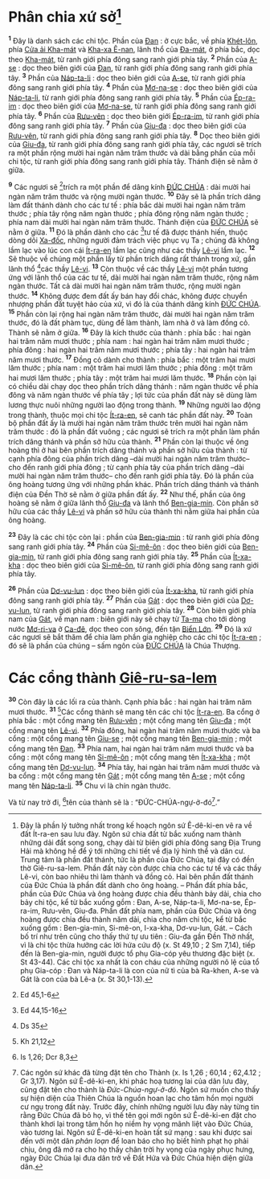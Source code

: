 # Phân chia xứ sở[^1-af25dd5a-0503-43f0-a55e-3aba50346ae5]
<sup><b>1</b></sup> Đây là danh sách các chi tộc. Phần của [Đan]() : ở cực bắc, về phía [Khét-lôn](), phía [Cửa ải Kha-mát]() và [Kha-xa Ê-nan](), lãnh thổ của [Đa-mát](), ở phía bắc, dọc theo [Kha-mát](), từ ranh giới phía đông sang ranh giới phía tây. <sup><b>2</b></sup> Phần của [A-se]() : dọc theo biên giới của [Đan](), từ ranh giới phía đông sang ranh giới phía tây. <sup><b>3</b></sup> Phần của [Náp-ta-li]() : dọc theo biên giới của [A-se](), từ ranh giới phía đông sang ranh giới phía tây. <sup><b>4</b></sup> Phần của [Mơ-na-se]() : dọc theo biên giới của [Náp-ta-li](), từ ranh giới phía đông sang ranh giới phía tây. <sup><b>5</b></sup> Phần của [Ép-ra-im]() : dọc theo biên giới của [Mơ-na-se](), từ ranh giới phía đông sang ranh giới phía tây. <sup><b>6</b></sup> Phần của [Rưu-vên]() : dọc theo biên giới [Ép-ra-im](), từ ranh giới phía đông sang ranh giới phía tây. <sup><b>7</b></sup> Phần của [Giu-đa]() : dọc theo biên giới của [Rưu-vên](), từ ranh giới phía đông sang ranh giới phía tây. <sup><b>8</b></sup> Dọc theo biên giới của [Giu-đa](), từ ranh giới phía đông sang ranh giới phía tây, các ngươi sẽ trích ra một phần rộng mười hai ngàn năm trăm thước và dài bằng phần của mỗi chi tộc, từ ranh giới phía đông sang ranh giới phía tây. Thánh điện sẽ nằm ở giữa.

<sup><b>9</b></sup> Các ngươi sẽ [^1@-af25dd5a-0503-43f0-a55e-3aba50346ae5]trích ra một phần để dâng kính [ĐỨC CHÚA]() : dài mười hai ngàn năm trăm thước và rộng mười ngàn thước. <sup><b>10</b></sup> Đây sẽ là phần trích dâng làm đất thánh dành cho các tư tế : phía bắc dài mười hai ngàn năm trăm thước ; phía tây rộng năm ngàn thước ; phía đông rộng năm ngàn thước ; phía nam dài mười hai ngàn năm trăm thước. Thánh điện của [ĐỨC CHÚA]() sẽ nằm ở giữa. <sup><b>11</b></sup> Đó là phần dành cho các [^2@-af25dd5a-0503-43f0-a55e-3aba50346ae5]tư tế đã được thánh hiến, thuộc dòng dõi [Xa-đốc](), những người đảm trách việc phục vụ Ta ; chúng đã không lầm lạc vào lúc con cái [Ít-ra-en]() lầm lạc cũng như các thầy [Lê-vi]() lầm lạc. <sup><b>12</b></sup> Sẽ thuộc về chúng một phần lấy từ phần trích dâng rất thánh trong xứ, gần lãnh thổ [^3@-af25dd5a-0503-43f0-a55e-3aba50346ae5]các thầy [Lê-vi](). <sup><b>13</b></sup> Còn thuộc về các thầy [Lê-vi]() một phần tương ứng với lãnh thổ của các tư tế, dài mười hai ngàn năm trăm thước, rộng năm ngàn thước. Tất cả dài mười hai ngàn năm trăm thước, rộng mười ngàn thước. <sup><b>14</b></sup> Không được đem đất ấy bán hay đổi chác, không được chuyển nhượng phần đất tuyệt hảo của xứ, vì đó là của thánh dâng kính [ĐỨC CHÚA](). <sup><b>15</b></sup> Phần còn lại rộng hai ngàn năm trăm thước, dài mười hai ngàn năm trăm thước, đó là đất phàm tục, dùng để làm thành, làm nhà ở và làm đồng cỏ. Thành sẽ nằm ở giữa. <sup><b>16</b></sup> Đây là kích thước của thành : phía bắc : hai ngàn hai trăm năm mươi thước ; phía nam : hai ngàn hai trăm năm mươi thước ; phía đông : hai ngàn hai trăm năm mươi thước ; phía tây : hai ngàn hai trăm năm mươi thước. <sup><b>17</b></sup> Đồng cỏ dành cho thành : phía bắc : một trăm hai mươi lăm thước ; phía nam : một trăm hai mươi lăm thước ; phía đông : một trăm hai mươi lăm thước ; phía tây : một trăm hai mươi lăm thước. <sup><b>18</b></sup> Phần còn lại có chiều dài chạy dọc theo phần trích dâng thánh : năm ngàn thước về phía đông và năm ngàn thước về phía tây ; lợi tức của phần đất này sẽ dùng làm lương thực nuôi những người lao động trong thành. <sup><b>19</b></sup> Những người lao động trong thành, thuộc mọi chi tộc [Ít-ra-en](), sẽ canh tác phần đất này. <sup><b>20</b></sup> Toàn bộ phần đất ấy là mười hai ngàn năm trăm thước trên mười hai ngàn năm trăm thước : đó là phần đất vuông ; các ngươi sẽ trích ra một phần làm phần trích dâng thánh và phần sở hữu của thành. <sup><b>21</b></sup> Phần còn lại thuộc về ông hoàng thì ở hai bên phần trích dâng thánh và phần sở hữu của thành : từ cạnh phía đông của phần trích dâng –dài mười hai ngàn năm trăm thước– cho đến ranh giới phía đông ; từ cạnh phía tây của phần trích dâng –dài mười hai ngàn năm trăm thước– cho đến ranh giới phía tây. Đó là phần của ông hoàng tương ứng với những phần khác. Phần trích dâng thánh và thánh điện của Đền Thờ sẽ nằm ở giữa phần đất ấy. <sup><b>22</b></sup> Như thế, phần của ông hoàng sẽ nằm ở giữa lãnh thổ [Giu-đa]() và lãnh thổ [Ben-gia-min](). Còn phần sở hữu của các thầy [Lê-vi]() và phần sở hữu của thành thì nằm giữa hai phần của ông hoàng.

<sup><b>23</b></sup> Đây là các chi tộc còn lại : phần của [Ben-gia-min]() : từ ranh giới phía đông sang ranh giới phía tây. <sup><b>24</b></sup> Phần của [Si-mê-ôn]() : dọc theo biên giới của [Ben-gia-min](), từ ranh giới phía đông sang ranh giới phía tây. <sup><b>25</b></sup> Phần của [Ít-xa-kha]() : dọc theo biên giới của [Si-mê-ôn](), từ ranh giới phía đông sang ranh giới phía tây.

<sup><b>26</b></sup> Phần của [Dơ-vu-lun]() : dọc theo biên giới của [Ít-xa-kha](), từ ranh giới phía đông sang ranh giới phía tây. <sup><b>27</b></sup> Phần của [Gát]() : dọc theo biên giới của [Dơ-vu-lun](), từ ranh giới phía đông sang ranh giới phía tây. <sup><b>28</b></sup> Còn biên giới phía nam của [Gát](), về mạn nam : biên giới này sẽ chạy từ [Ta-ma]() cho tới dòng nước [Mơ-ri-va]() ở [Ca-đê](), dọc theo con sông, đến tận [Biển Lớn](). <sup><b>29</b></sup> Đó là xứ các ngươi sẽ bắt thăm để chia làm phần gia nghiệp cho các chi tộc [Ít-ra-en]() ; đó sẽ là phần của chúng – sấm ngôn của [ĐỨC CHÚA]() là Chúa Thượng.


# Các cổng thành [Giê-ru-sa-lem]()
<sup><b>30</b></sup> Còn đây là các lối ra của thành. Cạnh phía bắc : hai ngàn hai trăm năm mươi thước. <sup><b>31</b></sup> [^4@-af25dd5a-0503-43f0-a55e-3aba50346ae5]Các cổng thành sẽ mang tên các chi tộc [Ít-ra-en](). Ba cổng ở phía bắc : một cổng mang tên [Rưu-vên]() ; một cổng mang tên [Giu-đa]() ; một cổng mang tên [Lê-vi](). <sup><b>32</b></sup> Phía đông, hai ngàn hai trăm năm mươi thước và ba cổng : một cổng mang tên [Giu-se]() ; một cổng mang tên [Ben-gia-min]() ; một cổng mang tên [Đan](). <sup><b>33</b></sup> Phía nam, hai ngàn hai trăm năm mươi thước và ba cổng : một cổng mang tên [Si-mê-ôn]() ; một cổng mang tên [Ít-xa-kha]() ; một cổng mang tên [Dơ-vu-lun](). <sup><b>34</b></sup> Phía tây, hai ngàn hai trăm năm mươi thước và ba cổng : một cổng mang tên [Gát]() ; một cổng mang tên [A-se]() ; một cổng mang tên [Náp-ta-li](). <sup><b>35</b></sup> Chu vi là chín ngàn thước.

Và từ nay trở đi, [^5@-af25dd5a-0503-43f0-a55e-3aba50346ae5]tên của thành sẽ là : “ĐỨC-CHÚA-ngự-ở-đó[^2-af25dd5a-0503-43f0-a55e-3aba50346ae5].”

[^1-af25dd5a-0503-43f0-a55e-3aba50346ae5]: Đây là phần lý tưởng nhất trong kế hoạch ngôn sứ Ê-dê-ki-en vẽ ra về đất Ít-ra-en sau lưu đày. Ngôn sứ chia đất từ bắc xuống nam thành những dải đất song song, chạy dài từ biên giới phía đông sang Địa Trung Hải mà không hề để ý tới những chi tiết về địa lý hình thể và dân cư. Trung tâm là phần đất thánh, tức là phần của Đức Chúa, tại đây có đền thờ Giê-ru-sa-lem. Phần đất này còn được chia cho các tư tế và các thầy Lê-vi, còn bao nhiêu thì làm thành và đồng cỏ. Hai bên phần đất thánh của Đức Chúa là phần đất dành cho ông hoàng. – Phần đất phía bắc, phần của Đức Chúa và ông hoàng được chia đều thành bảy dải, chia cho bảy chi tộc, kể từ bắc xuống gồm : Đan, A-se, Náp-ta-li, Mơ-na-se, Ép-ra-im, Rưu-vên, Giu-đa. Phần đất phía nam, phần của Đức Chúa và ông hoàng được chia đều thành năm dải, chia cho năm chi tộc, kể từ bắc xuống gồm : Ben-gia-min, Si-mê-on, I-xa-kha, Dơ-vu-lun, Gát. – Cách bố trí như trên cũng cho thấy thứ tự ưu tiên : Giu-đa gần Đền Thờ nhất, vì là chi tộc thừa hưởng các lời hứa cứu độ (x. St 49,10 ; 2 Sm 7,14), tiếp đến là Ben-gia-min, người được tổ phụ Gia-cóp yêu thương đặc biệt (x. St 43-44). Các chi tộc xa nhất là con cháu của những người nô lệ của tổ phụ Gia-cóp : Đan và Náp-ta-li là con của nữ tì của bà Ra-khen, A-se và Gát là con của bà Lê-a (x. St 30,1-13).
[^2-af25dd5a-0503-43f0-a55e-3aba50346ae5]: Các ngôn sứ khác đã từng đặt tên cho Thành (x. Is 1,26 ; 60,14 ; 62,4.12 ; Gr 3,17). Ngôn sứ Ê-dê-ki-en, khi phác hoạ tương lai của dân lưu đày, cũng đặt tên cho thành là *Đức-Chúa-ngự-ở-đó*. Ngôn sứ muốn cho thấy sự hiện diện của Thiên Chúa là nguồn hoan lạc cho tâm hồn mọi người cư ngụ trong đất này. Trước đây, chính những người lưu đày này từng tin rằng Đức Chúa đã bỏ họ, vì thế tên gọi mới ngôn sứ Ê-dê-ki-en đặt cho thành khơi lại trong tâm hồn họ niềm hy vọng mãnh liệt vào Đức Chúa, vào tương lai. Ngôn sứ Ê-dê-ki-en hoàn tất sứ mạng : sau khi được sai đến với một dân *phản loạn* để loan báo cho họ biết hình phạt họ phải chịu, ông đã mở ra cho họ thấy chân trời hy vọng của ngày phục hưng, ngày Đức Chúa lại đưa dân trở về Đất Hứa và Đức Chúa hiện diện giữa dân.
[^1@-af25dd5a-0503-43f0-a55e-3aba50346ae5]: Ed 45,1-6
[^2@-af25dd5a-0503-43f0-a55e-3aba50346ae5]: Ed 44,15-16
[^3@-af25dd5a-0503-43f0-a55e-3aba50346ae5]: Ds 35
[^4@-af25dd5a-0503-43f0-a55e-3aba50346ae5]: Kh 21,12
[^5@-af25dd5a-0503-43f0-a55e-3aba50346ae5]: Is 1,26; Dcr 8,3